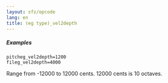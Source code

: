 ```yaml
---
layout: sfz/opcode
lang: en
title: (eg type)_vel2depth
---
```

##### Examples

```
pitcheg_vel2depth=1200
fileg_vel2depth=4000
```

Range from -12000 to 12000 cents. 12000 cents is 10 octaves.
